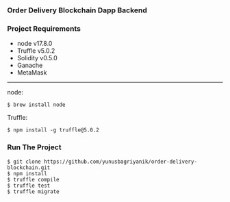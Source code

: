 ### __Order Delivery Blockchain Dapp Backend__

### Project Requirements

* node v17.8.0
* Truffle v5.0.2
* Solidity v0.5.0
* Ganache
* MetaMask

---

node:

    $ brew install node

Truffle:

    $ npm install -g truffle@5.0.2

### Run The Project

    $ git clone https://github.com/yunusbagriyanik/order-delivery-blockchain.git
    $ npm install
    $ truffle compile
    $ truffle test
    $ truffle migrate
